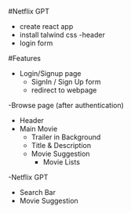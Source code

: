 #Netflix GPT 

- create react app
- install talwind css
-header
- login form


#Features

- Login/Signup page
   - SignIn / Sign Up form
   - redirect to webpage

-Browse page (after authentication)
   - Header
   - Main Movie
      - Trailer in Background
      - Title & Description
      - Movie Suggestion 
        - Movie Lists

-Netflix GPT 
  - Search Bar
  - Movie Suggestion
  